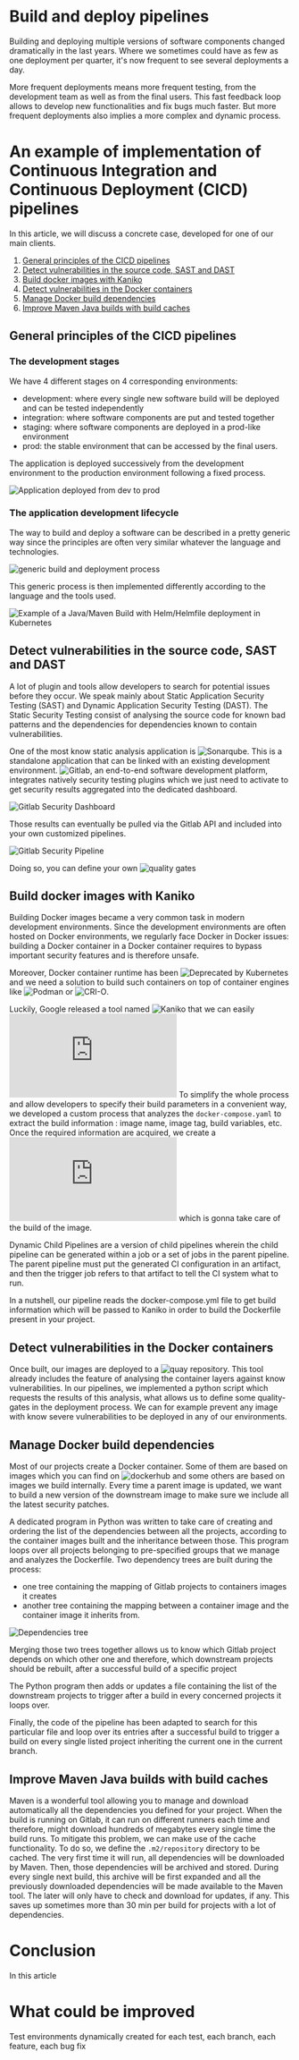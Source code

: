 # Build and deploy pipelines

Building and deploying multiple versions of software components changed dramatically in the last years.
Where we sometimes could have as few as one deployment per quarter, it's now frequent to see several deployments a day.

More frequent deployments means more frequent testing, from the development team as well as from the final users.
This fast feedback loop allows to develop new functionalities and fix bugs much faster.
But more frequent deployments also implies a more complex and dynamic process.

# An example of implementation of Continuous Integration and Continuous Deployment (CICD) pipelines

In this article, we will discuss a concrete case, developed for one of our main clients.

1. [General principles of the CICD pipelines](#General-principles-of-the-CICD-pipelines)
2. [Detect vulnerabilities in the source code, SAST and DAST](#Detect-vulnerabilities-in-the-source-code,-SAST-and-DAST)
3. [Build docker images with Kaniko](#Build-Docker-images-with-Kaniko)
4. [Detect vulnerabilities in the Docker containers](#Detect-vulnerabilities-in-the-Docker-containers)
5. [Manage Docker build dependencies](#Manage-Docker-build-dependencies)
6. [Improve Maven Java builds with build caches](#Improve-Maven-Java-builds-with-build-caches)

## General principles of the CICD pipelines

### The development stages

We have 4 different stages on 4 corresponding environments:
- development: where every single new software build will be deployed and can be tested independently 
- integration: where software components are put and tested together
- staging: where software components are deployed in a prod-like environment
- prod: the stable environment that can be accessed by the final users.

The application is deployed successively from the development environment to the production environment
following a fixed process.

![Application deployed from dev to prod](./C2C-Blog-article_Deployment-from-dev-to-prod.png)

### The application development lifecycle

The way to build and deploy a software can be described in a pretty generic way since the principles are often
very similar whatever the language and technologies.

![generic build and deployment process](./C2C-Blog-article_source_code_to_deployed_app_principle.png)

This generic process is then implemented differently according to the language and the tools used.

![Example of a Java/Maven Build with Helm/Helmfile deployment in Kubernetes](./C2C-Blog-article_source_code_to_deployed_app_example.png)

## Detect vulnerabilities in the source code, SAST and DAST

A lot of plugin and tools allow developers to search for potential issues before they occur.
We speak mainly about Static Application Security Testing (SAST) and Dynamic Application Security Testing (DAST).
The Static Security Testing consist of analysing the source code for known bad patterns and the dependencies for
dependencies known to contain vulnerabilities.

One of the most know static analysis application is ![Sonarqube](https://www.sonarsource.com/products/sonarqube/). This is a standalone application that can be linked with an
existing development environment. ![Gitlab](https://about.gitlab.com), an end-to-end software development platform, integrates natively security testing
plugins which we just need to activate to get security results aggregated into the dedicated dashboard.

![Gitlab Security Dashboard](./Gitlab_sec_dashboard.png)

Those results can eventually be pulled via the Gitlab API and included into your own customized pipelines.

![Gitlab Security Pipeline](./Gitlab_sec_pipeline.png)

Doing so, you can define your own ![quality gates](https://docs.sonarqube.org/latest/user-guide/quality-gates/)

## Build docker images with Kaniko

Building Docker images became a very common task in modern development environments.
Since the development environments are often hosted on Docker environments, we regularly face Docker in Docker issues:
building a Docker container in a Docker container requires to bypass important security features and is therefore unsafe.

Moreover, Docker container runtime has been ![Deprecated by Kubernetes](https://kubernetes.io/blog/2020/12/02/dont-panic-kubernetes-and-docker/) and we need a solution to build such containers on top of container engines like ![Podman](https://podman.io/) or ![CRI-O](https://cri-o.io/).

Luckily, Google released a tool named ![Kaniko](https://github.com/GoogleContainerTools/kaniko) that we can easily ![use from Gitlab](https://docs.gitlab.com/ee/ci/docker/using_kaniko.html)
To simplify the whole process and allow developers to specify their build parameters in a convenient way, we developed a
custom process that analyzes the `docker-compose.yaml` to extract the build information : image name, image tag, build variables, etc.
Once the required information are acquired, we create a ![dynamic child pipeline](https://docs.gitlab.com/ee/ci/pipelines/downstream_pipelines.html#dynamic-child-pipelines) which is gonna take care of the build of the image.

Dynamic Child Pipelines are a version of child pipelines wherein the child pipeline can be generated within a job or a set of jobs in the parent pipeline. The parent pipeline must put the generated CI configuration in an artifact, and then the trigger job refers to that artifact to tell the CI system what to run.

In a nutshell, our pipeline reads the docker-compose.yml file to get build information which will be passed to Kaniko in order to build the Dockerfile present in your project.

## Detect vulnerabilities in the Docker containers

Once built, our images are deployed to a ![quay](https://quay.io) repository. This tool already includes the feature of analysing the container layers against know vulnerabilities. In our pipelines, we implemented a python script which requests the results of this analysis, what allows us to define some quality-gates in the deployment process. We can for example prevent any image with know severe vulnerabilities to be deployed in any of our environments.

## Manage Docker build dependencies

Most of our projects create a Docker container. Some of them are based on images which you can find on ![dockerhub](https://hub.docker.com/) and some others are based on images we build internally. Every time a parent image is updated, we want to build a new version of the downstream image to make sure we include all the latest security patches.

A dedicated program in Python was written to take care of creating and ordering the list of the dependencies between all the projects, according to the container images built and the inheritance between those. This program loops over all projects belonging to pre-specified groups that we manage and analyzes the Dockerfile. Two dependency trees are built during the process:
- one tree containing the mapping of Gitlab projects to containers images it creates
- another tree containing the mapping between a container image and the container image it inherits from.

![Dependencies tree](./Build-dependencies-tree.png)

Merging those two trees together allows us to know which Gitlab project depends on which other one and therefore, which downstream projects should be rebuilt, after a successful build of a specific project

The Python program then adds or updates a file containing the list of the downstream projects to trigger after a build in every concerned projects it loops over.

Finally, the code of the pipeline has been adapted to search for this particular file and loop over its entries after a successful build to trigger a build on every single listed project inheriting the current one in the current branch.

## Improve Maven Java builds with build caches

Maven is a wonderful tool allowing you to manage and download automatically all the dependencies you defined for your project.
When the build is running on Gitlab, it can run on different runners each time and therefore, might download hundreds of megabytes
every single time the build runs.
To mitigate this problem, we can make use of the cache functionality. To do so, we define the `.m2/repository` directory to be cached.
The very first time it will run, all dependencies will be downloaded by Maven. Then, those dependencies will be archived and stored.
During every single next build, this archive will be first expanded and all the previously downloaded dependencies will be made available
to the Maven tool. The later will only have to check and download for updates, if any.
This saves up sometimes more than 30 min per build for projects with a lot of dependencies.

# Conclusion

In this article 

# What could be improved

Test environments dynamically created for each test, each branch, each feature, each bug fix

